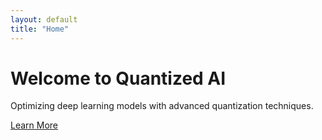 ```yaml
---
layout: default
title: "Home"
---
```


# Welcome to Quantized AI
Optimizing deep learning models with advanced quantization techniques.

[Learn More](about.html)

